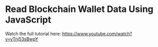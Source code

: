 # Read Blockchain Wallet Data Using JavaScript


Watch the full tutorial here:
https://www.youtube.com/watch?v=yTnj53sBwpY


